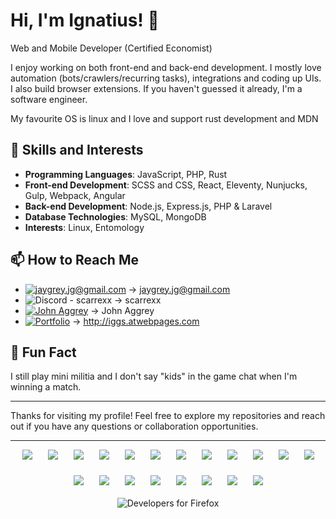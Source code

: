 # Hi, I'm Ignatius! 👋

Web and Mobile Developer (Certified Economist)

I enjoy working on both front-end and back-end development. I mostly love automation (bots/crawlers/recurring tasks), integrations and coding up UIs. I also build browser extensions.
If you haven't guessed it already, I'm a software engineer.

My favourite OS is linux and I love and support rust development and MDN

## 🌱 Skills and Interests

- **Programming Languages**: JavaScript, PHP, Rust
- **Front-end Development**: SCSS and CSS, React, Eleventy, Nunjucks, Gulp, Webpack, Angular
- **Back-end Development**: Node.js, Express.js, PHP & Laravel
- **Database Technologies**: MySQL, MongoDB
- **Interests**: Linux, Entomology

## 📫 How to Reach Me

- [![jaygrey.jg@gmail.com](https://img.shields.io/badge/Email-jaygrey.jg%40gmail.com-%23cc372e)](mailto:jaygrey.jg@gmail.com) -> jaygrey.jg@gmail.com
- ![Discord - scarrexx](https://img.shields.io/badge/Discord-scarrexx-%236f86d4) -> scarrexx
- [![John Aggrey](https://img.shields.io/badge/Linkedin-John%20Aggrey-%230077B5)](https://www.linkedin.com/in/iggsgrey) -> John Aggrey
- [![Portfolio](https://img.shields.io/badge/Portfolio-http%3A%2F%2Figgs.atwebpages.com-%238A2BE2)](http://iggs.atwebpages.com) -> http://iggs.atwebpages.com

## 🌟 Fun Fact

I still play mini militia and I don't say "kids" in the game chat when I'm winning a match.

<hr />
Thanks for visiting my profile! Feel free to explore my repositories and reach out if you have any questions or collaboration opportunities.
<hr />


<div style="display: flex; justify-content:center; flex-wrap: wrap; gap: 25px; margin-bottom:20px;">
  <img src="https://img.shields.io/badge/JavaScript-F7DF1E?style=for-the-badge&logo=JavaScript&logoColor=black">
  <img src="https://img.shields.io/badge/Laravel-FF2D20?style=for-the-badge&logo=laravel&logoColor=white">
  <img src="https://img.shields.io/badge/Inertia.js-5468ff?style=for-the-badge&logo=inertia&logoColor=white">
  <img src="https://img.shields.io/badge/Rust-b7410e?style=for-the-badge&logo=rust&logoColor=white">
  <img src="https://img.shields.io/badge/Linux-FCC624?style=for-the-badge&logo=linux&logoColor=black">
  <img src="https://img.shields.io/badge/TypeScript-007ACC?style=for-the-badge&logo=typescript&logoColor=white">
  <img src="https://img.shields.io/badge/React_Native-61DAFB?style=for-the-badge&logo=react&logoColor=white">
  <img src="https://img.shields.io/badge/11ty-000000?style=for-the-badge&logo=eleventy&logoColor=white">
  <img src="https://img.shields.io/badge/Debian-D70A53?style=for-the-badge&logo=debian&logoColor=white">
  <img src="https://img.shields.io/badge/React-20232A?style=for-the-badge&logo=react&logoColor=61DAFB">
  <img src="https://img.shields.io/badge/PHP-777BB4?style=for-the-badge&logo=php&logoColor=white">
  <img src="https://img.shields.io/badge/Valve-FF0000?style=for-the-badge&logo=valve&logoColor=white">
  <img src="https://img.shields.io/badge/Nginx-009639?style=for-the-badge&logo=nginx&logoColor=white">
  <img src="https://img.shields.io/badge/SASS-hotpink.svg?style=for-the-badge&logo=SASS&logoColor=white">
  <img src="https://img.shields.io/badge/Node.js-43853D?style=for-the-badge&logo=node.js&logoColor=white">
  <img src="https://img.shields.io/badge/GIMP-5C5543?style=for-the-badge&logo=gimp&logoColor=white">
  <img src="https://img.shields.io/badge/angular-DD0031?style=for-the-badge&logo=angular&logoColor=white">
  <img src="https://img.shields.io/badge/AWS-%23FF9900.svg?style=for-the-badge&logo=amazon-aws&logoColor=black">
  <img src="https://img.shields.io/badge/next.js-000000?style=for-the-badge&logo=next.js&logoColor=white">
  <img src="https://img.shields.io/badge/Steam-000000?style=for-the-badge&logo=steam&logoColor=white">
</div>

<div style="display: flex; justify-content:center;">
<img src="https://code.cdn.mozilla.net/for-firefox/badges/assets/Developers_For_Firefox_Dark.png" alt="Developers for Firefox" />
</div>
